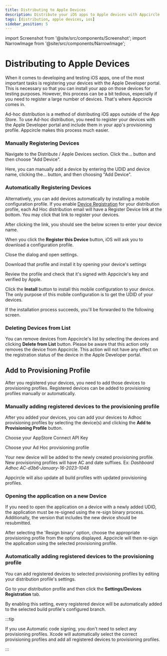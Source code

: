 ```yaml
---
title: Distributing to Apple Devices
description: Distribute your iOS apps to Apple devices with Appcircle
tags: [distribution, apple devices, ios]
sidebar_position: 5
---
```


import Screenshot from '@site/src/components/Screenshot';
import NarrowImage from '@site/src/components/NarrowImage';

# Distributing to Apple Devices

When it comes to developing and testing iOS apps, one of the most important tasks is registering your devices with the Apple Developer portal. This is necessary so that you can install your app on those devices for testing purposes. However, this process can be a bit tedious, especially if you need to register a large number of devices. That's where Appcircle comes in.

Ad-hoc distribution is a method of distributing iOS apps outside of the App Store. To use Ad-hoc distribution, you need to register your devices with the Apple Developer portal and include them in your app's provisioning profile. Appcircle makes this process much easier.

### Manually Registering Devices

Navigate to the Distribute / Apple Devices section. Click the... button and then choose "Add Device".

<Screenshot url='https://cdn.appcircle.io/docs/assets/BE-4163-ios1.png' />

Here, you can manually add a device by entering the UDID and device name, clicking the... button, and then choosing "Add Device".

<Screenshot url='https://cdn.appcircle.io/docs/assets/BE-4163-ios2.png' />

### Automatically Registering Devices

Alternatively, you can add devices automatically by installing a mobile configuration profile. If you enable [Device Registration](/distribute/create-or-select-a-distribution-profile#device-registration-ios-only) for your distribution profile, each Ad Hoc distribution email will have a Register Device link at the bottom. You may click that link to register your devices.

<NarrowImage src="https://cdn.appcircle.io/docs/assets/adhoc-email1.png" width="300" />

After clicking the link, you should see the below screen to enter your device name.

<NarrowImage src="https://cdn.appcircle.io/docs/assets/adhoc-email2.png" width="300"/>

When you click the **Register this Device** button, iOS will ask you to download a configuration profile.

<NarrowImage src="https://cdn.appcircle.io/docs/assets/adhoc-email3.png" width="300" />

Close the dialog and open settings.

<NarrowImage src="https://cdn.appcircle.io/docs/assets/adhoc-email4.png" width="300" />

Download that profile and install it by opening your device's settings

<NarrowImage src="https://cdn.appcircle.io/docs/assets/adhoc-ios-settings1.png" width="300"/>

Review the profile and check that it's signed with Appcircle's key and verified by Apple.

<NarrowImage src="https://cdn.appcircle.io/docs/assets/adhoc-ios-settings2.png" width="300"/>

Click the **Install** button to install this mobile configuration to your device. The only purpose of this mobile configuration is to get the UDID of your devices.

<NarrowImage src="https://cdn.appcircle.io/docs/assets/adhoc-ios-settings3.png" width="300" />

If the installation process succeeds, you'll be forwarded to the following screen.

<NarrowImage src="https://cdn.appcircle.io/docs/assets/adhoc-profile-success.png" width="300" />

### Deleting Devices from List

You can remove devices from Appcircle's list by selecting the devices and clicking **Delete from List** button. Please be aware that this action only removes the device from Appcircle. This action will not have any effect on the registration status of the device in the
Apple Developer portal.

## Add to Provisioning Profile

After you registered your devices, you need to add those devices to provisioning profiles. Registered devices can be added to provisioning profiles manually or automatically.

### Manually adding registered devices to the provisioning profile

After you added your devices, you can add your devices to Adhoc provisioning profiles by selecting the device(s) and clicking the **Add to Provisioning Profile** button.

<Screenshot url='https://cdn.appcircle.io/docs/assets/BE-4163-ios3.png' />

Choose your AppStore Connect API Key

<Screenshot url='https://cdn.appcircle.io/docs/assets/BE-4163-ios4.png' />

Choose your Ad Hoc provisioning profile

<Screenshot url='https://cdn.appcircle.io/docs/assets/BE-4163-ios5.png' />

Your new device will be added to the newly created provisioning profile. New provisioning profiles will have AC and date suffixes. Ex: _Dashboard Adhoc AC-d3b6-January-16-2023-1048_

Appcircle will also update all build profiles with updated provisioning profiles.

### Opening the application on a new Device

If you need to open the application on a device with a newly added UDID, the application must be re-signed using the re-sign binary process. Additionally, the version that includes the new device should be resubmitted.

<Screenshot url='https://cdn.appcircle.io/docs/assets/BE-4163-ios6.png' />

After selecting the 'Resign binary' option, choose the appropriate provisioning profile from the options displayed. Appcircle will then re-sign the application using the selected provisioning profile.

<Screenshot url='https://cdn.appcircle.io/docs/assets/BE-4163-ios7.png' />

### Automatically adding registered devices to the provisioning profile 

You can add registered devices to selected provisioning profiles by editing your distribution profile's settings.

Go to your distribution profile and then click the **Settings/Devices Registration** tab.

<Screenshot url='https://cdn.appcircle.io/docs/assets/BE-4163-ios8.png' />

By enabling this setting, every registered device will be automatically added to the selected build profile's configured branch.

:::tip

If you use Automatic code signing, you don't need to select any provisioning profiles. Xcode will automatically select the correct provisioning profiles and add all registered devices to provisioning profiles.

:::
